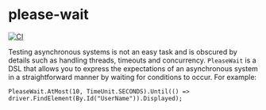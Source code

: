 # please-wait
[![CI](https://github.com/MartynNevers/please-wait/actions/workflows/ci.yml/badge.svg)](https://github.com/MartynNevers/please-wait/actions/workflows/ci.yml)

Testing asynchronous systems is not an easy task and is obscured by details such as handling threads, timeouts and concurrency. `PleaseWait` is a DSL that allows you to express the expectations of an asynchronous system in a straightforward manner by waiting for conditions to occur. For example:

```
PleaseWait.AtMost(10, TimeUnit.SECONDS).Until(() => driver.FindElement(By.Id("UserName")).Displayed);
```
